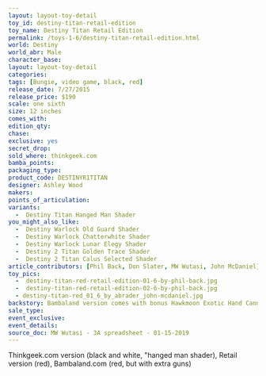 ```yaml
---
layout: layout-toy-detail 
toy_id: destiny-titan-retail-edition
toy_name: Destiny Titan Retail Edition
permalink: /toys-1-6/destiny-titan-retail-edition.html
world: Destiny
world_abr: Male
character_base: 
layout: layout-toy-detail
categories: 
tags: [Bungie, video game, black, red]
release_date: 7/27/2015
release_price: $190 
scale: one sixth
size: 12 inches
comes_with: 
edition_qty: 
chase: 
exclusive: yes
secret_drop: 
sold_where: thinkgeek.com
bamba_points: 
packaging_type: 
product_code: DESTINYR1TITAN
designer: Ashley Wood
makers: 
points_of_articulation: 
variants: 
  -  Destiny Titan Hanged Man Shader
you_might_also_like: 
  -  Destiny Warlock Old Guard Shader
  -  Destiny Warlock Chatterwhite Shader
  -  Destiny Warlock Lunar Elegy Shader
  -  Destiny 2 Titan Golden Trace Shader
  -  Destiny 2 Titan Calus Selected Shader
article_contributors: [Phil Back, Don Slater, MW Wutasi, John McDaniel]
toy_pics: 
  -  destiny-titan-red-retail-edition-01-6-by-phil-back.jpg
  -  destiny-titan-red-retail-edition-02-6-by-phil-back.jpg
  - destiny-titan-red_01_6_by_abrader_john-mcdaniel.jpg
backstory: Bambaland version comes with bonus Hawkmoon Exotic Hand Cannon
sale_type: 
event_exclusive: 
event_details: 
source_doc: MW Wutasi - 3A spreadsheet - 01-15-2019
---
```

Thinkgeek.com version (black and white, "hanged man shader), Retail version (red), Bambaland.com (red, but with extra guns)